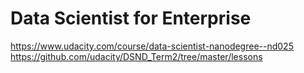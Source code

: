 # Data Scientist for Enterprise

https://www.udacity.com/course/data-scientist-nanodegree--nd025
https://github.com/udacity/DSND_Term2/tree/master/lessons
